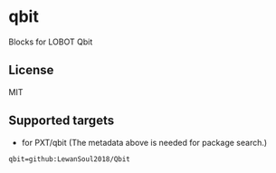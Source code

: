 # qbit

Blocks for LOBOT Qbit

## License

MIT

## Supported targets

* for PXT/qbit
(The metadata above is needed for package search.)

```package
qbit=github:LewanSoul2018/Qbit
```

